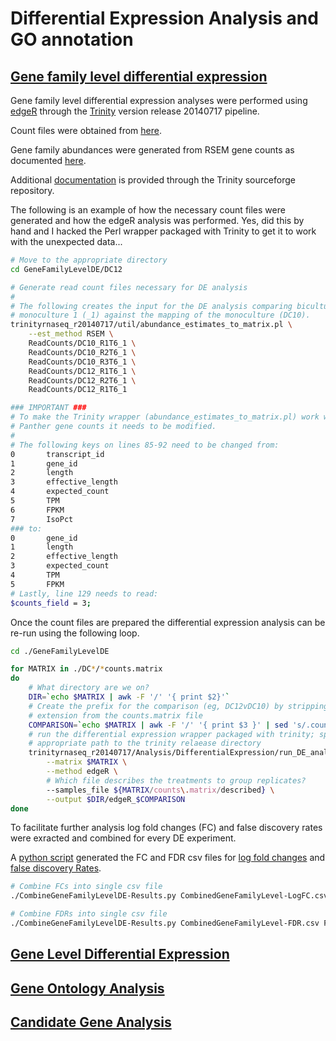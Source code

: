 Differential Expression Analysis and GO annotation
==================================================

[Gene family level differential expression](https://github.com/bastodian/Dimensions/tree/master/DifferentialExpression-GO-Analysis/GeneFamilyLevelDE)
-----------------------------------------------------------------------------------------------------------------------------------------------------

Gene family level differential expression analyses were performed
using [edgeR](http://www.bioconductor.org/packages/release/bioc/html/edgeR.html) through the [Trinity](http://trinityrnaseq.sourceforge.net/) version release 20140717 pipeline.

Count files were obtained from [here](https://github.com/bastodian/Dimensions/tree/master/Annotation/GeneFamily-Annotation/PantherAbundances/GeneFamilyCounts).

Gene family abundances were generated from RSEM gene counts as
documented [here](https://github.com/bastodian/Dimensions/tree/master/Annotation/GeneFamily-Annotation/PantherAbundances).

Additional [documentation](http://trinityrnaseq.sourceforge.net/analysis/diff_expression_analysis.html) is provided through the Trinity sourceforge
repository.

The following is an example of how the necessary count files were generated and how
the edgeR analysis was performed. Yes, did this by hand and I hacked the Perl wrapper 
packaged with Trinity to get it to work with the unexpected data...

```bash
# Move to the appropriate directory
cd GeneFamilyLevelDE/DC12

# Generate read count files necessary for DE analysis
#
# The following creates the input for the DE analysis comparing biculture 12 (DC12) mapped against
# monoculture 1 (_1) against the mapping of the monoculture (DC10).
trinityrnaseq_r20140717/util/abundance_estimates_to_matrix.pl \
    --est_method RSEM \
    ReadCounts/DC10_R1T6_1 \
    ReadCounts/DC10_R2T6_1 \
    ReadCounts/DC10_R3T6_1 \
    ReadCounts/DC12_R1T6_1 \
    ReadCounts/DC12_R2T6_1 \
    ReadCounts/DC12_R1T6_1

### IMPORTANT ###
# To make the Trinity wrapper (abundance_estimates_to_matrix.pl) work with the transformed
# Panther gene counts it needs to be modified.
#
# The following keys on lines 85-92 need to be changed from:
0       transcript_id
1       gene_id
2       length
3       effective_length
4       expected_count
5       TPM
6       FPKM
7       IsoPct
### to:
0       gene_id
1       length
2       effective_length
3       expected_count
4       TPM
5       FPKM
# Lastly, line 129 needs to read:
$counts_field = 3;
```

Once the count files are prepared the differential expression analysis can be re-run using the 
following loop.

```bash
cd ./GeneFamilyLevelDE

for MATRIX in ./DC*/*counts.matrix
do
    # What directory are we on?
    DIR=`echo $MATRIX | awk -F '/' '{ print $2}'`
    # Create the prefix for the comparison (eg, DC12vDC10) by stripping the file
    # extension from the counts.matrix file
    COMPARISON=`echo $MATRIX | awk -F '/' '{ print $3 }' | sed 's/.counts.matrix//'`
    # run the differential expression wrapper packaged with trinity; specify the
    # appropriate path to the trinity relaease directory
    trinityrnaseq_r20140717/Analysis/DifferentialExpression/run_DE_analysis.pl \
        --matrix $MATRIX \
        --method edgeR \
        # Which file describes the treatments to group replicates?
        --samples_file ${MATRIX/counts\.matrix/described} \
        --output $DIR/edgeR_$COMPARISON
done
```

To facilitate further analysis log fold changes (FC) and false discovery rates
were exracted and combined for every DE experiment.

A [python script](https://github.com/bastodian/Dimensions/blob/master/DifferentialExpression-GO-Analysis/CombineGeneFamilyLevelDE-Results.py) generated the FC and FDR csv files for [log fold changes](https://github.com/bastodian/Dimensions/blob/master/DifferentialExpression-GO-Analysis/CombinedGeneFamilyLevel-LogFC.csv) and [false discovery Rates](https://github.com/bastodian/Dimensions/blob/master/DifferentialExpression-GO-Analysis/CombinedGeneFamilyLevel-FDR.csv). 

```bash
# Combine FCs into single csv file
./CombineGeneFamilyLevelDE-Results.py CombinedGeneFamilyLevel-LogFC.csv FC

# Combine FDRs into single csv file
./CombineGeneFamilyLevelDE-Results.py CombinedGeneFamilyLevel-FDR.csv FDR
```

[Gene Level Differential Expression](https://github.com/bastodian/Dimensions/tree/master/DifferentialExpression-GO-Analysis/GeneLevelDE)
-------------------------------------------------------------------------------------------------------------------------------------------------------------------


[Gene Ontology Analysis](https://github.com/bastodian/Dimensions/tree/master/DifferentialExpression-GO-Analysis/GO-Analysis-Gene-Families)
------------------------------------------------------------------------------------------------------------------------------------------


[Candidate Gene Analysis](https://github.com/bastodian/Dimensions/tree/master/DifferentialExpression-GO-Analysis/CandidateGenes)
--------------------------------------------------------------------------------------------------------------------------------

